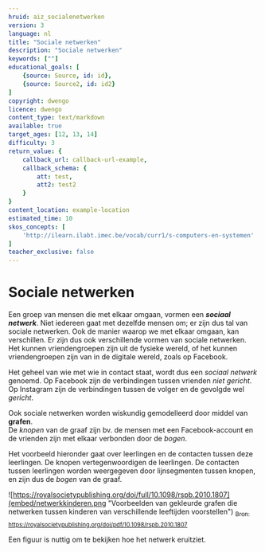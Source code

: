 ```yaml
---
hruid: aiz_socialenetwerken
version: 3
language: nl
title: "Sociale netwerken"
description: "Sociale netwerken"
keywords: [""]
educational_goals: [
    {source: Source, id: id}, 
    {source: Source2, id: id2}
]
copyright: dwengo
licence: dwengo
content_type: text/markdown
available: true
target_ages: [12, 13, 14]
difficulty: 3
return_value: {
    callback_url: callback-url-example,
    callback_schema: {
        att: test,
        att2: test2
    }
}
content_location: example-location
estimated_time: 10
skos_concepts: [
    'http://ilearn.ilabt.imec.be/vocab/curr1/s-computers-en-systemen'
]
teacher_exclusive: false
---
```


# Sociale netwerken

Een groep van mensen die met elkaar omgaan, vormen een **_sociaal netwerk_**. Niet iedereen gaat met dezelfde mensen om; er zijn dus tal van sociale netwerken. Ook de manier waarop we met elkaar omgaan, kan verschillen. Er zijn dus ook verschillende vormen van sociale netwerken. Het kunnen vriendengroepen zijn uit de fysieke wereld, of het kunnen vriendengroepen zijn van in de digitale wereld, zoals op Facebook. 

Het geheel van wie met wie in contact staat, wordt dus een *sociaal netwerk* genoemd. Op Facebook zijn de verbindingen tussen vrienden *niet gericht*. Op Instagram zijn de verbindingen tussen de volger en de gevolgde wel *gericht*.

Ook sociale netwerken worden wiskundig gemodelleerd door middel van **grafen**.  
De *knopen* van de graaf zijn bv. de mensen met een Facebook-account en de vrienden zijn met elkaar verbonden door de *bogen*. 

Het voorbeeld hieronder gaat over leerlingen en de contacten tussen deze leerlingen. De knopen vertegenwoordigen de leerlingen. 
De contacten tussen leerlingen worden weergegeven door lijnsegmenten tussen knopen, en zijn dus de *bogen* van de graaf. 

![https://royalsocietypublishing.org/doi/full/10.1098/rspb.2010.1807](embed/netwerkkinderen.png "Voorbeelden van gekleurde grafen die netwerken tussen kinderen van verschillende leeftijden voorstellen")
<sub>Bron: https://royalsocietypublishing.org/doi/pdf/10.1098/rspb.2010.1807</sub>

Een figuur is nuttig om te bekijken hoe het netwerk eruitziet. 
